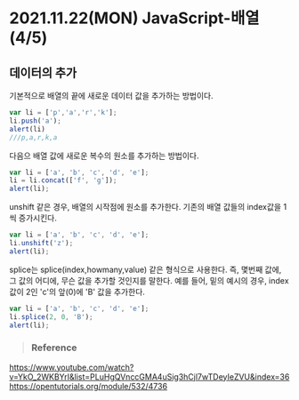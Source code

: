 # 2021.11.22(MON) JavaScript-배열(4/5)
## 데이터의 추가

기본적으로 배열의 끝에 새로운 데이터 값을 추가하는 방법이다.

```javascript
var li = ['p','a','r','k'];
li.push('a');
alert(li)
///p,a,r,k,a
```
다음으 배열 값에 새로운 복수의 원소를 추가하는 방법이다.

```javascript
var li = ['a', 'b', 'c', 'd', 'e'];
li = li.concat(['f', 'g']);
alert(li);
```
unshift 같은 경우, 배열의 시작점에 원소를 추가한다.
기존의 배열 값들의 index값을 1씩 증가시킨다.

```javascript
var li = ['a', 'b', 'c', 'd', 'e'];
li.unshift('z');
alert(li);
```
splice는 splice(index,howmany,value) 같은 형식으로 사용한다.
즉, 몇번째 값에, 그 값의 어디에, 무슨 값을 추가할 것인지를 말한다.
예를 들어, 밑의 예시의 경우, index 값이 2인 'c'의 앞(0)에 'B' 값을 추가한다.

```javascript
var li = ['a', 'b', 'c', 'd', 'e'];
li.splice(2, 0, 'B');
alert(li);
```


>### Reference

<https://www.youtube.com/watch?v=YkO_2WKBYrI&list=PLuHgQVnccGMA4uSig3hCjl7wTDeyIeZVU&index=36>
<https://opentutorials.org/module/532/4736>

